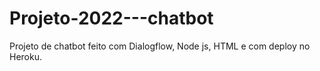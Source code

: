# Projeto-2022---chatbot
Projeto de chatbot feito com Dialogflow, Node js, HTML e com deploy no Heroku.

